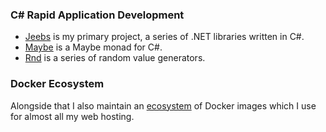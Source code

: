 ### C# Rapid Application Development

* [Jeebs](https://github.com/bfren/jeebs) is my primary project, a series of .NET libraries written in C#.
* [Maybe](https://github.com/bfren/maybe) is a Maybe monad for C#.
* [Rnd](https://github.com/bfren/rnd) is a series of random value generators.

### Docker Ecosystem

Alongside that I also maintain an [ecosystem](https://github.com/bfren/docker) of Docker images which I use for almost all my web hosting.

